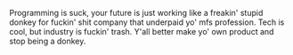 Programming is suck, your future is just working like a freakin' stupid donkey for fuckin' shit company that underpaid yo' mfs profession.
Tech is cool, but industry is fuckin' trash. Y'all better make yo' own product and stop being a donkey.
